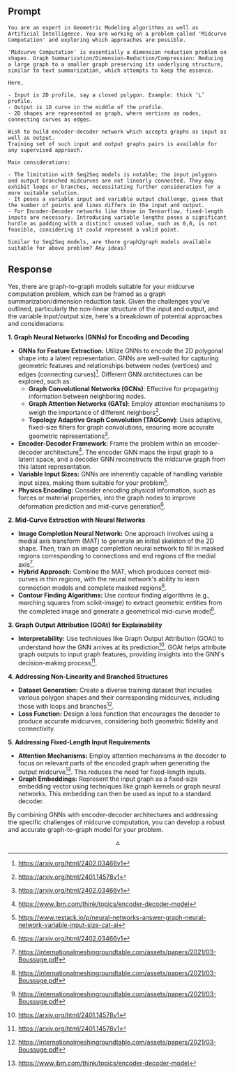 ## Prompt

```
You are an expert in Geometric Modeling algorithms as well as Artificial Intelligence. You are working on a problem called 'Midcurve Computation' and exploring which approaches are possible.

'Midcurve Computation' is essentially a dimension reduction problem on shapes. Graph Summarization/Dimension-Reduction/Compression: Reducing a large graph to a smaller graph preserving its underlying structure, similar to text summarization, which attempts to keep the essence.

Here,

- Input is 2D profile, say a closed polygon. Example: thick ‘L’ profile.
- Output is 1D curve in the middle of the profile.
- 2D shapes are represented as graph, where vertices as nodes, connecting curves as edges.

Wish to build encoder-decoder network which accepts graphs as input as well as output.
Training set of such input and output graphs pairs is available for any supervised approach.

Main considerations:

- The limitation with Seq2Seq models is notable; the input polygons and output branched midcurves are not linearly connected. They may exhibit loops or branches, necessitating further consideration for a more suitable solution.
- It poses a variable input and variable output challenge, given that the number of points and lines differs in the input and output.
- For Encoder-Decoder networks like those in Tensorflow, fixed-length inputs are necessary. Introducing variable lengths poses a significant hurdle as padding with a distinct unused value, such as 0,0, is not feasible, considering it could represent a valid point.

Similar to Seq2Seq models, are there graph2graph models available suitable for above problem? Any ideas?
```

## Response

Yes, there are graph-to-graph models suitable for your midcurve computation problem, which can be framed as a graph summarization/dimension reduction task. Given the challenges you've outlined, particularly the non-linear structure of the input and output, and the variable input/output size, here's a breakdown of potential approaches and considerations:

**1. Graph Neural Networks (GNNs) for Encoding and Decoding**

* **GNNs for Feature Extraction:** Utilize GNNs to encode the 2D polygonal shape into a latent representation. GNNs are well-suited for capturing geometric features and relationships between nodes (vertices) and edges (connecting curves)[^2]. Different GNN architectures can be explored, such as:
    * **Graph Convolutional Networks (GCNs)**: Effective for propagating information between neighboring nodes.
    * **Graph Attention Networks (GATs)**: Employ attention mechanisms to weigh the importance of different neighbors[^3].
    * **Topology Adaptive Graph Convolution (TAGConv)**: Uses adaptive, fixed-size filters for graph convolutions, ensuring more accurate geometric representations[^2].
* **Encoder-Decoder Framework:** Frame the problem within an encoder-decoder architecture[^4]. The encoder GNN maps the input graph to a latent space, and a decoder GNN reconstructs the midcurve graph from this latent representation.
* **Variable Input Sizes:** GNNs are inherently capable of handling variable input sizes, making them suitable for your problem[^5].
* **Physics Encoding:** Consider encoding physical information, such as forces or material properties, into the graph nodes to improve deformation prediction and mid-curve generation[^2].

**2. Mid-Curve Extraction with Neural Networks**

* **Image Completion Neural Network:** One approach involves using a medial axis transform (MAT) to generate an initial skeleton of the 2D shape. Then, train an image completion neural network to fill in masked regions corresponding to connections and end regions of the medial axis[^1].
* **Hybrid Approach:** Combine the MAT, which produces correct mid-curves in thin regions, with the neural network's ability to learn connection models and complete masked regions[^1].
* **Contour Finding Algorithms:** Use contour finding algorithms (e.g., marching squares from scikit-image) to extract geometric entities from the completed image and generate a geometrical mid-curve model[^1].

**3. Graph Output Attribution (GOAt) for Explainability**

* **Interpretability:** Use techniques like Graph Output Attribution (GOAt) to understand how the GNN arrives at its prediction[^3]. GOAt helps attribute graph outputs to input graph features, providing insights into the GNN's decision-making process[^3].

**4. Addressing Non-Linearity and Branched Structures**

* **Dataset Generation:** Create a diverse training dataset that includes various polygon shapes and their corresponding midcurves, including those with loops and branches[^1].
* **Loss Function:** Design a loss function that encourages the decoder to produce accurate midcurves, considering both geometric fidelity and connectivity.

**5. Addressing Fixed-Length Input Requirements**

* **Attention Mechanisms:** Employ attention mechanisms in the decoder to focus on relevant parts of the encoded graph when generating the output midcurve[^4]. This reduces the need for fixed-length inputs.
* **Graph Embeddings:** Represent the input graph as a fixed-size embedding vector using techniques like graph kernels or graph neural networks. This embedding can then be used as input to a standard decoder.

By combining GNNs with encoder-decoder architectures and addressing the specific challenges of midcurve computation, you can develop a robust and accurate graph-to-graph model for your problem.

<div style="text-align: center">⁂</div>

[^1]: https://internationalmeshingroundtable.com/assets/papers/2021/03-Boussuge.pdf

[^2]: https://arxiv.org/html/2402.03466v1

[^3]: https://arxiv.org/html/2401.14578v1

[^4]: https://www.ibm.com/think/topics/encoder-decoder-model

[^5]: https://www.restack.io/p/neural-networks-answer-graph-neural-network-variable-input-size-cat-ai

[^6]: https://figshare.com/articles/code/Finite_Element-Based_Graph_Neural_Network_Models_with_Essential_Reduction_Techniques_Aiming_at_Efficient_Structural_Analysis/27937977

[^7]: https://www.freecodecamp.org/news/graph-neural-networks-explained-with-examples/

[^8]: https://d2l.ai/chapter_recurrent-modern/encoder-decoder.html

[^9]: https://ceur-ws.org/Vol-3226/paper9.pdf

[^10]: https://www.machinelearningmastery.com/encoder-decoder-long-short-term-memory-networks/

[^11]: https://distill.pub/2021/gnn-intro

[^12]: https://openreview.net/forum?id=uxpzitPEooJ

[^13]: https://stats.stackexchange.com/questions/492482/graph-convolution-network-for-variable-number-of-nodes

[^14]: https://github.com/yogeshhk/MidcurveNN

[^15]: https://neo4j.com/nodes2024/agenda/computing-midcurve-of-a-thin-polygon-for-mechanical-engineering/

[^16]: https://stackoverflow.com/questions/49655891/what-type-of-neural-network-can-handle-variable-input-and-output-sizes

[^17]: https://egyankosh.ac.in/bitstream/123456789/26973/1/Unit-4.pdf

[^18]: https://en.wikipedia.org/wiki/Graph_neural_network

[^19]: https://www.youtube.com/watch?v=MfPyfOZ2wQM

[^20]: https://uvadlc-notebooks.readthedocs.io/en/latest/tutorial_notebooks/tutorial7/GNN_overview.html

[^21]: https://www.researchgate.net/figure/a-Mid-curve-segments-for-L-section-b-Cross-loop-graph-c-Chain_fig6_272121342

[^22]: https://www.datacamp.com/tutorial/comprehensive-introduction-graph-neural-networks-gnns-tutorial

[^23]: https://dl.acm.org/doi/10.1145/3503043

[^24]: https://sessionize.com/s/yogeshharibhaukulkarni/computing-midcurve-of-a-thin-polygon-for-mechanica/103622/

[^25]: https://neptune.ai/blog/graph-neural-network-and-some-of-gnn-applications

[^26]: https://www.studysmarter.co.uk/explanations/engineering/artificial-intelligence-engineering/encoder-decoder-architecture/

[^27]: https://arxiv.org/pdf/2203.10480.pdf

[^28]: https://www.kaggle.com/code/kmkarakaya/part-c-basic-encoder-decoder-architecture-design

[^29]: https://ai.stackexchange.com/questions/2008/how-can-neural-networks-deal-with-varying-input-sizes

